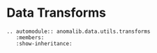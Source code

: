 # Data Transforms

```{eval-rst}
.. automodule:: anomalib.data.utils.transforms
   :members:
   :show-inheritance:
```
